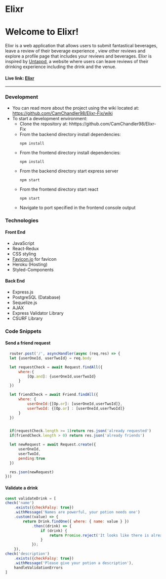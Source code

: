 # Elixr

# Welcome to Elixr!

Elixr is a web application that allows users to submit fantastical beverages, leave a review of their beverage experience , view other reviews and explore a profile page that includes your reviews and beverages. Elixr is inspired by [Untappd](https://untappd.com/), a website where users can leave reviews of their drinking experience including the drink and the venue.

#### Live link: [Elixr](https://elixr-app.herokuapp.com/)
***


### Development
* You can read more about the project using the wiki located at: https://github.com/CamChandler98/Elixr-Fix/wiki
* To start a development environment:
    - Clone the repository at: hhttps://github.com/CamChandler98/Elixr-Fix
    - From the backend directory install dependencies:
       ```
       npm install
       ```
    - From the frontend directory install dependencies:
       ```
       npm install
       
       ```
    - From the backend directory start express server
       ```
       npm start
       ```
    - From the frontend directory start react
       ```
       npm start
       ```
    - Navigate to port specified in the frontend console output
### Technologies
  #### Front End
  - JavaScript
  - React-Redux
  - CSS styling
  - [Favicon.io](https://favicon.io/) for favicon
  - Heroku (Hosting)
  - Styled-Components
  #### Back End
  - Express.js
  - PostgreSQL (Database)
  - Sequelize.js
  - AJAX
  - Express Validator Library
  - CSURF Library

### Code Snippets
  #### Send a friend request
  ````javascript
    router.post('/', asyncHandler(async (req,res) => {
    let {userOneId, userTwoId} = req.body

    let requestCheck = await Request.findAll({
        where:{
            [Op.and]: {userOneId,userTwoId}
        }
    })

    let friendCheck = await Friend.findAll({
        where: {
            userOneId:{[Op.or]: [userOneId,userTwoId]},
            userTwoId: {[Op.or] : [userOneId,userTwoId]}
        }
    })


    if(requestCheck.length >= 1)return res.json('already requested')
    if(friendCheck.length > 0) return res.json('already friends')

    let newRequest = await Request.create({
        userOneId,
        userTwoId,
        pending:true
    })

    res.json(newRequest)
}))
  ````
  #### Validate a drink
  ````javascript
  const validateDrink = [
  check('name')
      .exists({checkFalsy: true})
      .withMessage('Names are powerful, your potion needs one')
      .custom((value) => {
          return Drink.findOne({ where: { name: value } })
              .then((drink) => {
                  if (drink) {
                      return Promise.reject('It looks like there is already a drink with that name');
                  }
              });
      }),
  check('description')
      .exists({checkFalsy: true})
      .withMessage('Please give your potion a description'),
      handleValidationErrors
]
  ````
  
  


